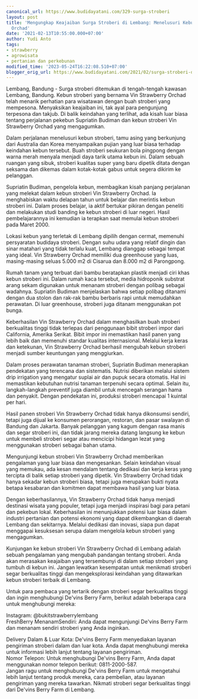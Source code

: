 ```yaml
---
canonical_url: https://www.budidayatani.com/329-surga-stroberi
layout: post
title: 'Mengungkap Keajaiban Surga Stroberi di Lembang: Menelusuri Kebun Vin Strawberry
  Orchad'
date: '2021-02-13T10:55:00.000+07:00'
author: Yudi Anto
tags:
- strawberry
- agrowisata
- pertanian dan perkebunan
modified_time: '2023-05-24T16:22:08.510+07:00'
blogger_orig_url: https://www.budidayatani.com/2021/02/surga-stroberi-di-kawasan-lembang.html
---
```


<p>Lembang, Bandung - Surga stroberi ditemukan di tengah-tengah kawasan Lembang, Bandung. Kebun stroberi yang bernama Vin Strawberry Orchad telah menarik perhatian para wisatawan dengan buah stroberi yang mempesona. Menyaksikan keajaiban ini, tak ayal para pengunjung terpesona dan takjub. Di balik keindahan yang terlihat, ada kisah luar biasa tentang perjalanan pekebun Supriatin Budiman dan kebun stroberi Vin Strawberry Orchad yang mengagumkan.</p><p>Dalam perjalanan menelusuri kebun stroberi, tamu asing yang berkunjung dari Australia dan Korea menyampaikan pujian yang luar biasa terhadap keindahan kebun tersebut. Buah stroberi seukuran bola pingpong dengan warna merah menyala menjadi daya tarik utama kebun ini. Dalam sebuah ruangan yang sibuk, stroberi kualitas super yang baru dipetik ditata dengan seksama dan dikemas dalam kotak-kotak gabus untuk segera dikirim ke pelanggan.</p><p>Supriatin Budiman, pengelola kebun, membagikan kisah panjang perjalanan yang melekat dalam kebun stroberi Vin Strawberry Orchad. Ia menghabiskan waktu delapan tahun untuk belajar dan merintis kebun stroberi ini. Dalam proses belajar, ia aktif bertukar pikiran dengan peneliti dan melakukan studi banding ke kebun stroberi di luar negeri. Hasil pembelajarannya ini kemudian ia terapkan saat memulai kebun stroberi pada Maret 2000.</p><p>Lokasi kebun yang terletak di Lembang dipilih dengan cermat, memenuhi persyaratan budidaya stroberi. Dengan suhu udara yang relatif dingin dan sinar matahari yang tidak terlalu kuat, Lembang dianggap sebagai tempat yang ideal. Vin Strawberry Orchad memiliki dua greenhouse yang luas, masing-masing seluas 5.000 m2 di Cisarua dan 8.000 m2 di Parongpong.</p><p>Rumah tanam yang terbuat dari bambu beratapkan plastik menjadi ciri khas kebun stroberi ini. Dalam rumah kaca tersebut, media hidroponik substrat arang sekam digunakan untuk menanam stroberi dengan polibag sebagai wadahnya. Supriatin Budiman menjelaskan bahwa setiap polibag ditanami dengan dua stolon dan rak-rak bambu berbaris rapi untuk memudahkan perawatan. Di luar greenhouse, stroberi juga ditanam menggunakan pot bunga.</p><p>Keberhasilan Vin Strawberry Orchad dalam menghasilkan buah stroberi berkualitas tinggi tidak terlepas dari penggunaan bibit stroberi impor dari California, Amerika Serikat. Bibit impor ini memastikan hasil panen yang lebih baik dan memenuhi standar kualitas internasional. Melalui kerja keras dan ketekunan, Vin Strawberry Orchad berhasil mengubah kebun stroberi menjadi sumber keuntungan yang menggiurkan.</p><p>Dalam proses perawatan tanaman stroberi, Supriatin Budiman menerapkan pendekatan yang terencana dan sistematis. Nutrisi diberikan melalui sistem drip irrigation yang mengatur suplai air dan pupuk secara otomatis. Hal ini memastikan kebutuhan nutrisi tanaman terpenuhi secara optimal. Selain itu, langkah-langkah preventif juga diambil untuk mencegah serangan hama dan penyakit. Dengan pendekatan ini, produksi stroberi mencapai 1 kuintal per hari.</p><p>Hasil panen stroberi Vin Strawberry Orchad tidak hanya dikonsumsi sendiri, tetapi juga dijual ke konsumen perorangan, restoran, dan pasar swalayan di Bandung dan Jakarta. Banyak pelanggan yang kagum dengan rasa manis dan segar stroberi ini, dan tidak jarang mereka datang langsung ke kebun untuk membeli stroberi segar atau mencicipi hidangan lezat yang menggunakan stroberi sebagai bahan utama.</p><p>Mengunjungi kebun stroberi Vin Strawberry Orchad memberikan pengalaman yang luar biasa dan mengesankan. Selain keindahan visual yang memukau, ada kesan mendalam tentang dedikasi dan kerja keras yang tercipta di balik setiap stroberi yang dipetik. Vin Strawberry Orchad tidak hanya sekadar kebun stroberi biasa, tetapi juga merupakan bukti nyata betapa kesabaran dan komitmen dapat membawa hasil yang luar biasa.</p><p>Dengan keberhasilannya, Vin Strawberry Orchad tidak hanya menjadi destinasi wisata yang populer, tetapi juga menjadi inspirasi bagi para petani dan pekebun lokal. Keberhasilan ini menunjukkan potensi luar biasa dalam industri pertanian dan potensi ekonomi yang dapat dikembangkan di daerah Lembang dan sekitarnya. Melalui dedikasi dan inovasi, siapa pun dapat menggapai kesuksesan serupa dalam mengelola kebun stroberi yang mengagumkan.</p><p>Kunjungan ke kebun stroberi Vin Strawberry Orchad di Lembang adalah sebuah pengalaman yang mengubah pandangan tentang stroberi. Anda akan merasakan keajaiban yang tersembunyi di dalam setiap stroberi yang tumbuh di kebun ini. Jangan lewatkan kesempatan untuk menikmati stroberi segar berkualitas tinggi dan mengeksplorasi keindahan yang ditawarkan kebun stroberi terbaik di Lembang.</p><p>Untuk para pembaca yang tertarik dengan stroberi segar berkualitas tinggi dan ingin menghubungi De'vins Berry Farm, berikut adalah beberapa cara untuk menghubungi mereka:</p><p>Instagram: @bukitstrawberrylembang<br />FreshBerry MenanamSendiri: Anda dapat mengunjungi De'vins Berry Farm dan menanam sendiri stroberi yang Anda inginkan.</p><p>Delivery Dalam &amp; Luar Kota: De'vins Berry Farm menyediakan layanan pengiriman stroberi dalam dan luar kota. Anda dapat menghubungi mereka untuk informasi lebih lanjut tentang layanan pengiriman.<br />Nomor Telepon: Untuk menghubungi De'vins Berry Farm, Anda dapat menggunakan nomor telepon berikut: 0811-2000-587.<br />Jangan ragu untuk menghubungi De'vins Berry Farm untuk mengetahui lebih lanjut tentang produk mereka, cara pembelian, atau layanan pengiriman yang mereka tawarkan. Nikmati stroberi segar berkualitas tinggi dari De'vins Berry Farm di Lembang.</p>
